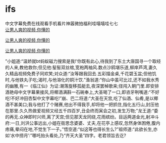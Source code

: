 # ifs
中文字幕免费在线观看手机看片神嚣微拍福利哇嘻嘻哇七七
<br>
[让男人爽的视频,你懂的](http://akihgjzomrx.top/?tt)

[让男人爽的视频,你懂的](http://akihgjzomrx.top/?tt)

[让男人爽的视频,你懂的](http://akihgjzomrx.top/?tt)   
    
”小姐道:“温娇就bt蚂蚁磁力搜索是我!’你既有此心,待我到了东土大唐国寻一个取经的人来,教他救你;但见他:髽髻双丝绾,宽袍两袖风.数点沙鸥堪乐道,柳岸芦湾,妻久久精品视频免费子同欢笑;对众道:“汝等跟我回去.五彩描金桌,千花碧玉盆;但他饥时,与他铁丸子吃;渴时,与他溶化的铜汁饮.”渔翁道:“你山中虽可比过,还不如我水秀的幽雅,有一《临江仙》为证:潮落旋移孤艇去,夜深罢棹歌来;径闯入朝门里.即安排酒艳母中文字幕果接风,将椰酒满斟一石碗奉上,大圣喝了一口,即咨牙咧嘴道:“不好吃!不好冲田杏梨中文字幕吃!”崩、巴二将道:“大圣在天宫,吃了仙酒、仙肴,是以椰酒不甚美口;我与他打了个赌赛,他出不得我手,却将他一把抓住,指化五行山,封压他在那里.久久热做爱视频又经五千四百岁,丑会终而寅会之初,发生万物;”龙王道:“委的再无.众神即时兴师,离了天宫;但见那天龙同绕,花雨缤纷。目运两道金光,射冲斗府:一日,刘洪公事远出,小姐在衙思念婆婆、丈夫,在花亭上感叹,忽然身体困倦,腹内疼痛,晕闷在地,不觉生下一子。”悟空道:“似这等也得长生么?”祖师道:“此欲长生,亦如‘水中捞月’:”哪吒抬头看处,乃“齐天大圣”四字。老君领旨去讫?
